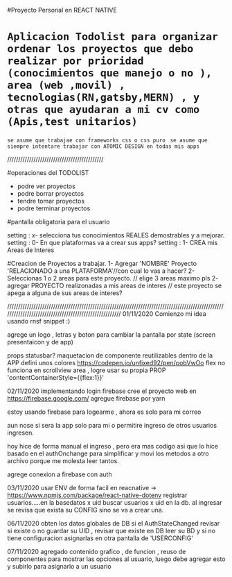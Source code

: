 #Proyecto Personal en REACT NATIVE

# `Aplicacion Todolist para organizar ordenar los proyectos que debo realizar por prioridad (conocimientos que manejo o no ), area (web ,movil) , tecnologias(RN,gatsby,MERN) , y otras que ayudaran a mi cv como (Apis,test unitarios)`

`se asume que trabajae con frameworks css o css puro `
`se asume que siempre intentare trabajar con ATOMIC DESIGN en todas mis apps`

////////////////////////////////////////////

#operaciones del TODOLIST

- podre ver proyectos
- podre borrar proyectos
- tendre tomar proyectos
- podre terminar proyectos

#pantalla obligatoria para el usuario

setting : x- selecciona tus conocimientos REALES demostrables y a mejorar.
setting : 0- En que plataformas va a crear sus apps?
setting : 1- CREA mis Areas de Interes

#Creacion de Proyectos a trabajar.
1- Agregar 'NOMBRE' Proyecto 'RELACIONADO a una PLATAFORMA'//con cual lo vas a hacer?
2- Seleccionas 1 o 2 areas para este proyecto. // elige 3 areas maximo pls
2- agregar PROYECTO realizonadas a mis areas de interes // este proyecto se apega a alguna de sus areas de interes?

///////////////////////////////////////////////////////////////////////////////////////////////////////////////////////////////////////////////////////
01/11/2020 Comienzo mi idea
usando rnsf snippet :)

agrege un logo , letras y boton para cambiar la pantalla por state (screen presentaicon y de app)

props statusbar?
maquetacion de componente reutilizables dentro de la APP
defini unos colores
https://codepen.io/unfixed92/pen/pobVwOo
flex no funciona en scrollview area , logre usar su propia PROP 'contentContainerStyle={{flex:1}}'

02/11/2020 implementando login firebase
cree el proyecto web en https://firebase.google.com/
agregue firebase por yarn

estoy usando firebase para logearme , ahora es solo para mi correo

aun nose si sera la app solo para mi o permitire ingreso de otros usuarios ingresen.

hoy hice de forma manual el ingreso , pero era mas codigo asi que lo hice basado en el authOnchange para simplificar y movi los metodos a otro archivo porque me molesta leer tantos.

agrege conexion a firebase con auth

03/11/2020
usar ENV de forma facil en reacnative -> https://www.npmjs.com/package/react-native-dotenv
registrar usuarios.....en la basedatos x uid
buscar usuarios x uid en la db.
al ingresar se revisa que exista su CONFIG sino se va a crear una.

06/11/2020
obten los datos globales de DB
si el AuthStateChanged revisar si existe o no
guardar su UID , revisar que existe en DB
leer su BD y si no tiene configuracion asignarlas en otra pantalla de 'USERCONFIG'

07/11/2020
agregado contenido grafico , de funcion , reuso de componentes para mostrar las opciones al usuario,
luego debe agregar esto y subirlo para asignarlo a un usuario

<!-- ///////////creacion de proyectos


-si es APPtodolist
voy a mostrar todo su contenido -->
